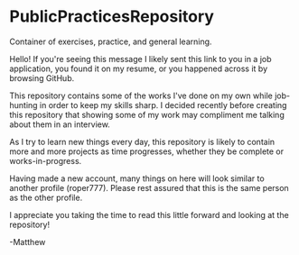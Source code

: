 # PublicPracticesRepository
 Container of exercises, practice, and general learning.

Hello! If you're seeing this message I likely sent this link to you in a job application, you found it on my resume, or you happened across it by browsing GitHub.

This repository contains some of the works I've done on my own while job-hunting in order to keep my skills sharp. I decided recently before creating this repository that showing some of my work may compliment me talking about them in an interview.

As I try to learn new things every day, this repository is likely to contain more and more projects as time progresses, whether they be complete or works-in-progress.

Having made a new account, many things on here will look similar to another profile (roper777). Please rest assured that this is the same person as the other profile.

I appreciate you taking the time to read this little forward and looking at the repository!

-Matthew
